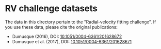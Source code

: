 RV challenge datasets
=====================

The data in this directory pertain to the "Radial-velocity fitting challenge".
If you use these data, please cite the original publications:

- Dumusque (2016), DOI: [10.1051/0004-6361/201628672](https://doi.org/10.1051/0004-6361/201628672)
- Dumusque et al. (2017), DOI: [10.1051/0004-6361/201628671](https://doi.org/10.1051/0004-6361/201628671)
